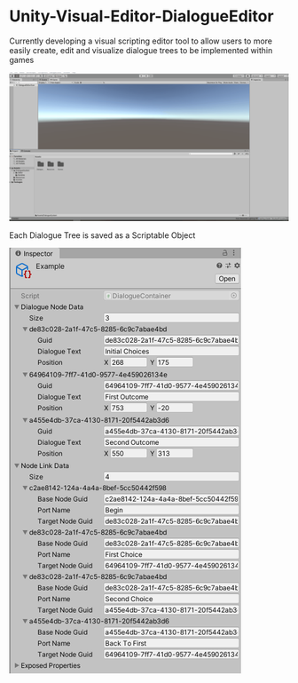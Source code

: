 # Unity-Visual-Editor-DialogueEditor
Currently developing a visual scripting editor tool to allow users to more easily create, edit and visualize dialogue trees to be implemented within games

![](ScreenCapture.gif)

Each Dialogue Tree is saved as a Scriptable Object

![](ScriptableObject.png)
